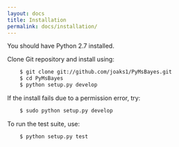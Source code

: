 ```yaml
---
layout: docs
title: Installation
permalink: docs/installation/
---
```


You should have Python 2.7 installed.

Clone Git repository and install using:

```bash
    $ git clone git://github.com/joaks1/PyMsBayes.git
    $ cd PyMsBayes
    $ python setup.py develop
```

If the install fails due to a permission error, try:

```bash
    $ sudo python setup.py develop
```

To run the test suite, use:

```bash
    $ python setup.py test
```


